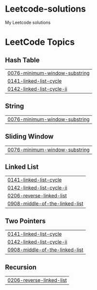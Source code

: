 # Leetcode-solutions
My Leetcode solutions

<!---LeetCode Topics Start-->
# LeetCode Topics
## Hash Table
|  |
| ------- |
| [0076-minimum-window-substring](https://github.com/pranavsurya77/Leetcode-solutions/tree/master/0076-minimum-window-substring) |
| [0141-linked-list-cycle](https://github.com/pranavsurya77/Leetcode-solutions/tree/master/0141-linked-list-cycle) |
| [0142-linked-list-cycle-ii](https://github.com/pranavsurya77/Leetcode-solutions/tree/master/0142-linked-list-cycle-ii) |
## String
|  |
| ------- |
| [0076-minimum-window-substring](https://github.com/pranavsurya77/Leetcode-solutions/tree/master/0076-minimum-window-substring) |
## Sliding Window
|  |
| ------- |
| [0076-minimum-window-substring](https://github.com/pranavsurya77/Leetcode-solutions/tree/master/0076-minimum-window-substring) |
## Linked List
|  |
| ------- |
| [0141-linked-list-cycle](https://github.com/pranavsurya77/Leetcode-solutions/tree/master/0141-linked-list-cycle) |
| [0142-linked-list-cycle-ii](https://github.com/pranavsurya77/Leetcode-solutions/tree/master/0142-linked-list-cycle-ii) |
| [0206-reverse-linked-list](https://github.com/pranavsurya77/Leetcode-solutions/tree/master/0206-reverse-linked-list) |
| [0908-middle-of-the-linked-list](https://github.com/pranavsurya77/Leetcode-solutions/tree/master/0908-middle-of-the-linked-list) |
## Two Pointers
|  |
| ------- |
| [0141-linked-list-cycle](https://github.com/pranavsurya77/Leetcode-solutions/tree/master/0141-linked-list-cycle) |
| [0142-linked-list-cycle-ii](https://github.com/pranavsurya77/Leetcode-solutions/tree/master/0142-linked-list-cycle-ii) |
| [0908-middle-of-the-linked-list](https://github.com/pranavsurya77/Leetcode-solutions/tree/master/0908-middle-of-the-linked-list) |
## Recursion
|  |
| ------- |
| [0206-reverse-linked-list](https://github.com/pranavsurya77/Leetcode-solutions/tree/master/0206-reverse-linked-list) |
<!---LeetCode Topics End-->